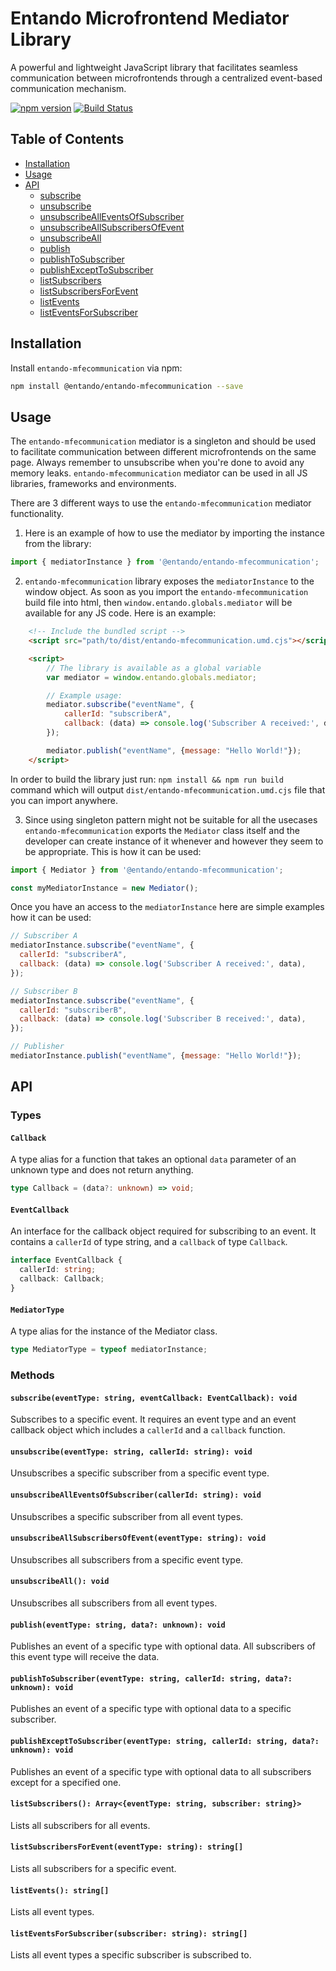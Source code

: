 # Entando Microfrontend Mediator Library

A powerful and lightweight JavaScript library that facilitates seamless communication between microfrontends through a centralized event-based communication mechanism.

[![npm version](https://img.shields.io/npm/v/microfrontend-mediator.svg?style=flat)](https://www.npmjs.com/entando/entando-mfecommunication)
[![Build Status](https://travis-ci.org/yourusername/microfrontend-mediator.svg?branch=master)](https://travis-ci.org/entando/entando-mfecommunication)

## Table of Contents

- [Installation](#installation)
- [Usage](#usage)
- [API](#api)
    - [subscribe](#subscribe)
    - [unsubscribe](#unsubscribe)
    - [unsubscribeAllEventsOfSubscriber](#unsubscribeAllEventsOfSubscriber)
    - [unsubscribeAllSubscribersOfEvent](#unsubscribeAllSubscribersOfEvent)
    - [unsubscribeAll](#unsubscribeAll)
    - [publish](#publish)
    - [publishToSubscriber](#publishToSubscriber)
    - [publishExceptToSubscriber](#publishExceptToSubscriber)
    - [listSubscribers](#listSubscribers)
    - [listSubscribersForEvent](#listSubscribersForEvent)
    - [listEvents](#listEvents)
    - [listEventsForSubscriber](#listEventsForSubscriber)

## Installation

Install `entando-mfecommunication` via npm:

```sh
npm install @entando/entando-mfecommunication --save
```

## Usage

The `entando-mfecommunication` mediator is a singleton and should be used to facilitate communication between different microfrontends on the same page. Always remember to unsubscribe when you're done to avoid any memory leaks.  `entando-mfecommunication` mediator can be used in all JS libraries, frameworks and environments.

There are 3 different ways to use the `entando-mfecommunication` mediator functionality.

1. Here is an example of how to use the mediator by importing the instance from the library:

```javascript
import { mediatorInstance } from '@entando/entando-mfecommunication';
```

2. `entando-mfecommunication` library exposes the `mediatorInstance` to the window object. As soon as you import the `entando-mfecommunication` build file into html, then `window.entando.globals.mediator` will be available for any JS code.
Here is an example:
```html
    <!-- Include the bundled script -->
    <script src="path/to/dist/entando-mfecommunication.umd.cjs"></script>

    <script>
        // The library is available as a global variable
        var mediator = window.entando.globals.mediator;

        // Example usage:
        mediator.subscribe("eventName", {
            callerId: "subscriberA",
            callback: (data) => console.log('Subscriber A received:', data),
        });

        mediator.publish("eventName", {message: "Hello World!"});
    </script>
```
In order to build the library just run: `npm install && npm run build` command which will output `dist/entando-mfecommunication.umd.cjs` file that you can import anywhere.

3. Since using singleton pattern might not be suitable for all the usecases `entando-mfecommunication` exports the `Mediator` class itself and the developer can create instance of it whenever and however they seem to be appropriate. This is how it can be used:
```javascript
import { Mediator } from '@entando/entando-mfecommunication';

const myMediatorInstance = new Mediator();
```

Once you have an access to the `mediatorInstance` here are simple examples how it can be used:

```javascript
// Subscriber A
mediatorInstance.subscribe("eventName", {
  callerId: "subscriberA",
  callback: (data) => console.log('Subscriber A received:', data),
});

// Subscriber B
mediatorInstance.subscribe("eventName", {
  callerId: "subscriberB",
  callback: (data) => console.log('Subscriber B received:', data),
});

// Publisher
mediatorInstance.publish("eventName", {message: "Hello World!"});
```

## API

### Types

#### `Callback`

A type alias for a function that takes an optional `data` parameter of an unknown type and does not return anything.

```typescript
type Callback = (data?: unknown) => void;
```

#### `EventCallback`

An interface for the callback object required for subscribing to an event. It contains a `callerId` of type string, and a `callback` of type `Callback`.

```typescript
interface EventCallback {
  callerId: string;
  callback: Callback;
}
```

#### `MediatorType`

A type alias for the instance of the Mediator class. 

```typescript
type MediatorType = typeof mediatorInstance;
```

### Methods

#### `subscribe(eventType: string, eventCallback: EventCallback): void`

Subscribes to a specific event. It requires an event type and an event callback object which includes a `callerId` and a `callback` function.

#### `unsubscribe(eventType: string, callerId: string): void`

Unsubscribes a specific subscriber from a specific event type.

#### `unsubscribeAllEventsOfSubscriber(callerId: string): void`

Unsubscribes a specific subscriber from all event types.

#### `unsubscribeAllSubscribersOfEvent(eventType: string): void`

Unsubscribes all subscribers from a specific event type.

#### `unsubscribeAll(): void`

Unsubscribes all subscribers from all event types.

#### `publish(eventType: string, data?: unknown): void`

Publishes an event of a specific type with optional data. All subscribers of this event type will receive the data.

#### `publishToSubscriber(eventType: string, callerId: string, data?: unknown): void`

Publishes an event of a specific type with optional data to a specific subscriber.

#### `publishExceptToSubscriber(eventType: string, callerId: string, data?: unknown): void`

Publishes an event of a specific type with optional data to all subscribers except for a specified one.

#### `listSubscribers(): Array<{eventType: string, subscriber: string}>`

Lists all subscribers for all events.

#### `listSubscribersForEvent(eventType: string): string[]`

Lists all subscribers for a specific event.

#### `listEvents(): string[]`

Lists all event types.

#### `listEventsForSubscriber(subscriber: string): string[]`

Lists all event types a specific subscriber is subscribed to.
